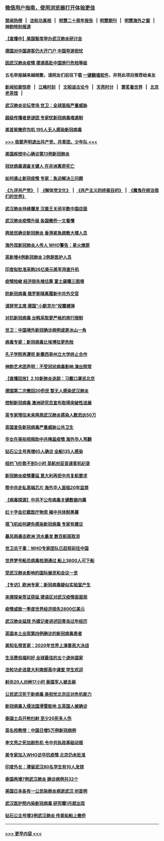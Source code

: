 ### [微信用户指南，使用浏览器打开体验更佳](https://github.com/gfw-breaker/banned-news1/blob/master/indexes/wechat-guide.md?t=0)
#### [禁闻热榜](热点新闻.md?t=0)  &nbsp;&nbsp;|&nbsp;&nbsp; [法轮功真相](https://github.com/gfw-breaker/truth/blob/master/README.md?t=0) &nbsp;&nbsp;|&nbsp;&nbsp; [明慧二十周年报告](https://github.com/gfw-breaker/mh-reports/blob/master/README.md?t=0) &nbsp;&nbsp;|&nbsp;&nbsp;[明慧期刊](https://github.com/gfw-breaker/mh-qikan) &nbsp;&nbsp;|&nbsp;&nbsp; [明慧海外之窗](https://github.com/gfw-breaker/mh-news/blob/master/README.md?t=0) &nbsp;&nbsp;|&nbsp;&nbsp; [神韵特别报道](https://github.com/gfw-breaker/mh-news/blob/master/shenyun.md?t=0)
#### [【直播中】美国智库举办武汉肺炎研讨会](../pages/nsc418/n11859838.md?t=02112344) 
#### [德国对中国游客仍大开门户 中国导游担忧](../pages/nsc418/n11861144.md?t=02112344) 
#### [因武汉肺炎疫情 德调高赴中国旅行危险等级](../pages/nsc418/n11861064.md?t=02112344) 
#### 五毛举报越来越频繁，请网友们前往下载 [一键翻墙软件](https://github.com/gfw-breaker/ssr-accounts)，并将此项目推荐给亲友
#### [新闻拍案惊奇](https://github.com/gfw-breaker/banned-news1/blob/master/pages/link4.md) &nbsp;&nbsp;|&nbsp;&nbsp; [江峰时刻](https://github.com/gfw-breaker/banned-news1/blob/master/pages/link4.md) &nbsp;&nbsp;|&nbsp;&nbsp; [文昭谈古论今](https://github.com/gfw-breaker/banned-news1/blob/master/pages/link4.md) &nbsp;&nbsp;|&nbsp;&nbsp; [天亮时分](https://github.com/gfw-breaker/banned-news1/blob/master/pages/link4.md) &nbsp;&nbsp;|&nbsp;&nbsp; [萧茗看世界](https://github.com/gfw-breaker/banned-news1/blob/master/pages/link4.md) &nbsp;&nbsp;|&nbsp;&nbsp; [北京老茶馆](https://github.com/gfw-breaker/banned-news1/blob/master/pages/link4.md) &nbsp;&nbsp;|&nbsp;&nbsp; 
#### [武汉肺炎论坛登场 世卫：全球面临严重威胁](../pages/nsc418/n11860999.md?t=02112344) 
#### [超级传播者是谜团 专家忧新冠病毒难遏制](../pages/nsc418/n11859686.md?t=02112344) 
#### [美首架撤侨包机 195人无人感染新冠病毒](../pages/nsc418/n11859908.md?t=02112344) 
#### [>>> 我要声明退出共产党、共青团、少年队 <<<](https://github.com/begood0513/goodnews/blob/master/quit/letter.md) 
#### [美国疾控中心确诊第13例新冠肺炎](../pages/nsc418/n11859966.md?t=02112344) 
#### [冠状病毒调查关键人 在非洲离奇死亡](../pages/nsc418/n11859798.md?t=02112344) 
#### [如何遏止新冠疫情 专家：急迫解决三问题](../pages/nsc418/n11859685.md?t=02112344) 
#### [《九评共产党》](https://github.com/begood0513/9ping.md/blob/master/README.md) &nbsp;|&nbsp; [《解体党文化》](../../../../jtdwh.md/blob/master/README.md)  &nbsp;|&nbsp; [《共产主义的终极目的》](../../../../gczydzjmd.md/blob/master/README.md) &nbsp;|&nbsp; [《魔鬼在统治我们的世界》](../../../../mgztzwmdsj.md/blob/master/README.md) 
#### [武汉肺炎持续爆发 汉堡王关闭半数中国店面](../pages/nsc418/n11859365.md?t=02112344) 
#### [武汉肺炎疫情升级 各国撤侨一文看懂](../pages/nsc418/n11859313.md?t=02112344) 
#### [两居民确诊新冠肺炎 香港紧急疏散大楼人员](../pages/nsc418/n11859332.md?t=02112344) 
#### [海外现新冠肺炎人传人 WHO警告：星火燎原](../pages/nsc418/n11859252.md?t=02112344) 
#### [英新增4例新冠肺炎 2例是医护人员](../pages/nsc418/n11856625.md?t=02112344) 
#### [印度拟批准采购26亿美元美军用直升机](../pages/nsc418/n11859143.md?t=02112344) 
#### [疫情险峻 经济损失难估算 富士康曝三困境](../pages/nsc418/n11859120.md?t=02112344) 
#### [防新冠病毒 俄罗斯隔离履新中共外交官](../pages/nsc418/n11859079.md?t=02112344) 
#### [请辞党主席 德国“小默克尔”投震撼弹](../pages/nsc418/n11858583.md?t=02112344) 
#### [对抗新冠病毒 台韩采取更严格的旅行限制](../pages/nsc418/n11858936.md?t=02112344) 
#### [世卫：中国境外新冠确诊病例或是冰山一角](../pages/nsc418/n11858781.md?t=02112344) 
#### [病毒专家：新冠病毒比埃博拉更危险](../pages/nsc418/n11858572.md?t=02112344) 
#### [孔子学院再遭拒 新墨西哥州立大学终止合作](../pages/nsc418/n11858661.md?t=02112344) 
#### [神韵艺术团声明：不受冠状病毒影响 演出照常](../pages/nsc418/n11858801.md?t=02112344) 
#### [【直播回放】2.10新肺炎追踪：习戴口罩巡北京](../pages/nsc418/n11858548.md?t=02112344) 
#### [德国第二次撤回20侨民 暂无人感染武汉肺炎](../pages/nsc418/n11858633.md?t=02112344) 
#### [控制新冠病毒 澳洲研究员宣布取得突破性进展](../pages/nsc418/n11858505.md?t=02112344) 
#### [英专家预估未来两周武汉肺炎感染人数恐达50万](../pages/nsc418/n11857886.md?t=02112344) 
#### [英国宣告新冠病毒严重威胁公共卫生](../pages/nsc418/n11858285.md?t=02112344) 
#### [华女在美拍视频助中共掩盖疫情 海外华人骂翻](../pages/nsc418/n11857407.md?t=02112344) 
#### [钻石公主号再增65人确诊 全船135人感染](../pages/nsc418/n11857366.md?t=02112344) 
#### [纽约飞伦敦不到5小时 英航创亚音速客机纪录](../pages/nsc418/n11857405.md?t=02112344) 
#### [新冠肺炎疫情蔓延 意大利再拒中共复航要求](../pages/nsc418/n11857200.md?t=02112344) 
#### [帮中共走私高端芯片 海外华人面临20年监禁](../pages/nsc418/n11855016.md?t=02112344) 
#### [【病毒探源】中共不公布病毒关键数据内幕](../pages/nsc418/n11856584.md?t=02112344) 
#### [红十字会拦截医疗物资 揭中共体制黑幕](../pages/nsc418/n11856750.md?t=02112344) 
#### [搭飞机如何避免感染新冠病毒 专家有建议](../pages/nsc418/n11853427.md?t=02112344) 
#### [暴风雨袭击欧洲 洪水暴发 数百航班取消](../pages/nsc418/n11856453.md?t=02112344) 
#### [世卫总干事：WHO专家团队已启程前往中国](../pages/nsc418/n11856612.md?t=02112344) 
#### [世界梦号船员病毒检测通过 船上3600人可下船](../pages/nsc418/n11856520.md?t=02112344) 
#### [受武汉肺炎影响的国际展览和会议一览](../pages/nsc418/n11856420.md?t=02112344) 
#### [【专访】欧洲专家：新冠病毒疑似实验室产生](../pages/nsc418/n11856378.md?t=02112344) 
#### [来德探亲签证获延 德语区对武汉疫情面面观](../pages/nsc418/n11856283.md?t=02112344) 
#### [疫情或致一季度世界经济损失2800亿美元](../pages/nsc418/n11855639.md?t=02112344) 
#### [武汉肺炎延烧 外媒记者讲述回青岛过年经历](../pages/nsc418/n11856159.md?t=02112344) 
#### [英国本土出现第四例确诊的新冠病毒患者](../pages/nsc418/n11855930.md?t=02112344) 
#### [美知名预言家：2020年世界上演善恶大决战](../pages/nsc418/n11855418.md?t=02112344) 
#### [生活费低福利好 全球最佳的五个退休国家](../pages/nsc418/n11848347.md?t=02112344) 
#### [法轮功走进意大利南部高中课堂 学生欢迎](../pages/nsc418/n11853859.md?t=02112344) 
#### [射杀20人对峙17小时 泰国军人被击毙](../pages/nsc418/n11854869.md?t=02112344) 
#### [公民武汉死于新病毒 美担忧北京应对危机能力](../pages/nsc418/n11854331.md?t=02112344) 
#### [新冠病毒入侵法国滑雪胜地 五英国人被确诊](../pages/nsc418/n11854307.md?t=02112344) 
#### [泰国士兵开枪扫射 至少20死多人伤](../pages/nsc418/n11854276.md?t=02112344) 
#### [英名校教授：中国日增5万例新冠病例](../pages/nsc418/n11854174.md?t=02112344) 
#### [李文亮之死加剧危机 令中共执政基础动摇](../pages/nsc418/n11854003.md?t=02112344) 
#### [美专家加入WHO访华抗疫情 北京仍未批准](../pages/nsc418/n11854043.md?t=02112344) 
#### [印度外长：滞留武汉80名学生有10人发烧](../pages/nsc418/n11853821.md?t=02112344) 
#### [泰国再增7例武汉肺炎 确诊病例共32个](../pages/nsc418/n11853808.md?t=02112344) 
#### [美国日本各有一公民染肺炎病逝武汉 创首例](../pages/nsc418/n11853509.md?t=02112344) 
#### [武汉医护院内染新冠病毒 研究曝1月就出现](../pages/nsc418/n11852928.md?t=02112344) 
#### [钻石公主号增3例武汉肺炎 传美拟船上撤侨](../pages/nsc418/n11853240.md?t=02112344) 

----
#### [ >>> 更早内容 <<< ](../indexes/nsc418-earlier.md)
